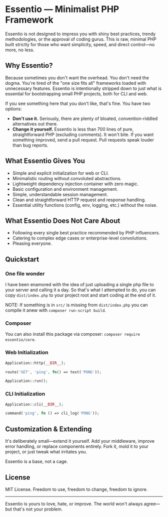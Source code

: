 # Essentio — Minimalist PHP Framework

Essentio is not designed to impress you with shiny best practices, trendy methodologies, or the approval of coding gurus. This is raw, minimal PHP built strictly for those who want simplicity, speed, and direct control—no more, no less.

## Why Essentio?

Because sometimes you don't want the overhead. You don't need the dogma. You're tired of the "one size fits all" frameworks loaded with unnecessary features. Essentio is intentionally stripped down to just what is essential for bootstrapping small PHP projects, both for CLI and web.

If you see something here that you don't like, that's fine. You have two options:

- **Don't use it.** Seriously, there are plenty of bloated, convention-riddled alternatives out there.
- **Change it yourself.** Essentio is less than 700 lines of pure, straightforward PHP (excluding comments). It won't bite. If you want something improved, send a pull request. Pull requests speak louder than bug reports.

## What Essentio Gives You

- Simple and explicit initialization for web or CLI.
- Minimalistic routing without convoluted abstractions.
- Lightweight dependency injection container with zero magic.
- Basic configuration and environment management.
- Simple, understandable session management.
- Clean and straightforward HTTP request and response handling.
- Essential utility functions (config, env, logging, etc.) without the noise.

## What Essentio Does Not Care About

- Following every single best practice recommended by PHP influencers.
- Catering to complex edge cases or enterprise-level convolutions.
- Pleasing everyone.

## Quickstart

### One file wonder

I have been enamored with the idea of just uploading a single php file to your server and calling it a day.
So that's what I attempted to do, you can copy `dist/index.php` to your project root and start coding at the end of it.

NOTE: If something is in `src/` is missing from `dist/index.php` you can compile it anew with `composer run-script build`.

### Composer

You can also install this package via composer: `composer require essentio/core`.

### Web Initialization

```php
Application::http(__DIR__);

route('GET', 'ping', fn() => text('PONG'));

Application::run();
```

### CLI Initialization

```php
Application::cli(__DIR__);

command('ping', fn () => cli_log('PONG'));
```

## Customization & Extending

It's deliberately small—extend it yourself. Add your middleware, improve error handling, or replace components entirely. Fork it, mold it to your project, or just tweak what irritates you.

Essentio is a base, not a cage.

## License

MIT License. Freedom to use, freedom to change, freedom to ignore.

---

Essentio is yours to love, hate, or improve. The world won't always agree—but that's not your problem.
